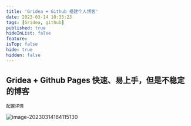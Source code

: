 ```yaml
---
title: 'Gridea + Github 搭建个人博客'
date: 2023-03-14 10:35:23
tags: [Gridea, github]
published: true
hideInList: false
feature: 
isTop: false
hide: true
hidden: false
---
```

## Gridea + Github Pages 快速、易上手，但是不稳定的博客

`配置详情`

![image-20230314164115130](https://cdn.jsdelivr.net/gh/wbupt/blog1/image-20230314164115130.png)